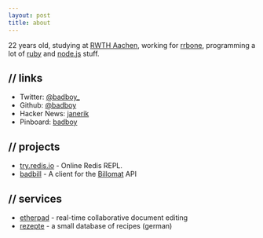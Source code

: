 ```yaml
---
layout: post
title: about
---
```


22 years old,
studying at [RWTH Aachen](http://www.rwth-aachen.de/), working for
[rrbone](https://www.rrbone.net/), programming a lot of
[ruby](http://www.ruby-lang.org/en/) and [node.js](http://nodejs.org/) stuff.

## // links

* Twitter: [@badboy\_](https://twitter.com/badboy_)
* Github: [@badboy](https://github.com/badboy)
* Hacker News: [janerik](http://news.ycombinator.com/user?id=janerik)
* Pinboard: [badboy](http://pinboard.in/u:badboy)

## // projects

* [try.redis.io](http://try.redis.io) - Online Redis REPL.
* [badbill](https://github.com/badboy/badbill) - A client for the [Billomat](http://www.billomat.com/en/api/) API

## // services

* [etherpad](https://pad.fnordig.de/) - real-time collaborative document editing
* [rezepte](http://rezepte.fnordig.de/) - a small database of recipes (german)
